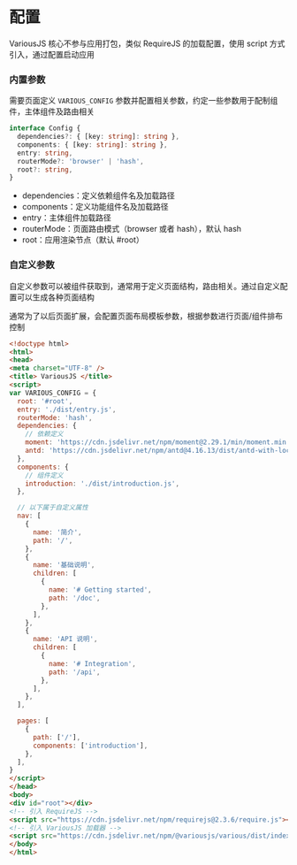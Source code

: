# 配置

VariousJS 核心不参与应用打包，类似 RequireJS 的加载配置，使用 script 方式引入，通过配置启动应用

### 内置参数

需要页面定义 `VARIOUS_CONFIG` 参数并配置相关参数，约定一些参数用于配制组件，主体组件及路由相关

```ts
interface Config {
  dependencies?: { [key: string]: string },
  components: { [key: string]: string },
  entry: string,
  routerMode?: 'browser' | 'hash',
  root?: string,
}
```

- dependencies：定义依赖组件名及加载路径
- components：定义功能组件名及加载路径
- entry：主体组件加载路径
- routerMode：页面路由模式（browser 或者 hash），默认 hash
- root：应用渲染节点（默认 #root）

### 自定义参数

自定义参数可以被组件获取到，通常用于定义页面结构，路由相关。通过自定义配置可以生成各种页面结构

通常为了以后页面扩展，会配置页面布局模板参数，根据参数进行页面/组件排布控制

```html
<!doctype html>
<html>
<head>
<meta charset="UTF-8" />
<title> VariousJS </title>
<script>
var VARIOUS_CONFIG = {
  root: '#root',
  entry: './dist/entry.js',
  routerMode: 'hash',
  dependencies: {
    // 依赖定义
    moment: 'https://cdn.jsdelivr.net/npm/moment@2.29.1/min/moment.min.js',
    antd: 'https://cdn.jsdelivr.net/npm/antd@4.16.13/dist/antd-with-locales.min.js',
  },
  components: {
    // 组件定义
    introduction: './dist/introduction.js',
  },

  // 以下属于自定义属性
  nav: [
    {
      name: '简介',
      path: '/',
    },
    {
      name: '基础说明',
      children: [
        {
          name: '# Getting started',
          path: '/doc',
        },
      ],
    },
    {
      name: 'API 说明',
      children: [
        {
          name: '# Integration',
          path: '/api',
        },
      ],
    },
  ],

  pages: [
    {
      path: ['/'],
      components: ['introduction'],
    },
  ],
}
</script>
</head>
<body>
<div id="root"></div>
<!-- 引入 RequireJS -->
<script src="https://cdn.jsdelivr.net/npm/requirejs@2.3.6/require.js"></script>
<!-- 引入 VariousJS 加载器 -->
<script src="https://cdn.jsdelivr.net/npm/@variousjs/various/dist/index.js"></script>
</body>
</html>
```
